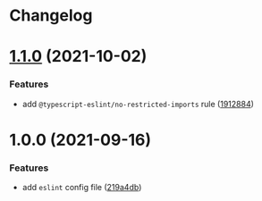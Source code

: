 # Changelog

# [1.1.0](https://github.com/cogni8r/eslint-config-cog/compare/v1.0.0...v1.1.0) (2021-10-02)


### Features

* add `@typescript-eslint/no-restricted-imports` rule ([1912884](https://github.com/cogni8r/eslint-config-cog/commit/1912884095809084a920d7dbe154bf1b21e86f68))

# 1.0.0 (2021-09-16)


### Features

* add `eslint` config file ([219a4db](https://github.com/cogni8r/eslint-config-cog/commit/219a4db62f36143ba9c8eb60b4e068a47964cfe7))
